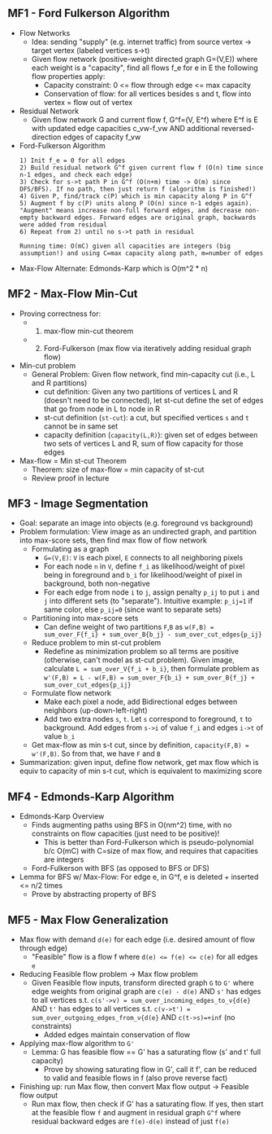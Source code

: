 
## MF1 - Ford Fulkerson Algorithm
- Flow Networks
	- Idea: sending "supply" (e.g. internet traffic) from source vertex -> target vertex (labeled vertices s->t)
	- Given flow network (positive-weight directed graph G=(V,E)) where each weight is a "capacity", find all flows f_e for e in E the following flow properties apply:
		- Capacity constraint: 0 <= flow through edge <= max capacity
		- Conservation of flow: for all vertices besides s and t, flow into vertex = flow out of vertex
- Residual Network
	- Given flow network G and current flow f, G^f=(V, E^f) where E^f is E with updated edge capacities c_vw-f_vw AND additional reversed-direction edges of capacity f_vw
- Ford-Fulkerson Algorithm
	```text
	1) Init f_e = 0 for all edges
	2) Build residual network G^f given current flow f (O(n) time since n-1 edges, and check each edge)
	3) Check for s->t path P in G^f (O(n+m) time -> O(m) since DFS/BFS). If no path, then just return f (algorithm is finished!)
	4) Given P, find/track c(P) which is min capacity along P in G^f
	5) Augment f by c(P) units along P (O(n) since n-1 edges again). "Augment" means increase non-full forward edges, and decrease non-empty backward edges. Forward edges are original graph, backwards were added from residual
	6) Repeat from 2) until no s->t path in residual
	
	Running time: O(mC) given all capacities are integers (big assumption!) and using C=max capacity along path, m=number of edges
	```
- Max-Flow Alternate: Edmonds-Karp which is O(m^2 * n)

## MF2 - Max-Flow Min-Cut
- Proving correctness for:
	- 1) max-flow min-cut theorem
	- 2) Ford-Fulkerson (max flow via iteratively adding residual graph flow)
- Min-cut problem
	- General Problem: Given flow network, find min-capacity cut (i.e., L and R partitions)
		- cut definition: Given any two partitions of vertices L and R (doesn't need to be connected), let st-cut define the set of edges that go from node in L to node in R
		- st-cut definition (`st-cut`): a cut, but specified vertices `s` and `t` cannot be in same set
		- capacity definition (`capacity(L,R)`): given set of edges between two sets of vertices L and R, sum of flow capacity for those edges
- Max-flow = Min st-cut Theorem
	- Theorem: size of max-flow = min capacity of st-cut
	- Review proof in lecture

## MF3 - Image Segmentation
- Goal: separate an image into objects (e.g. foreground vs background)
- Problem formulation: View image as an undirected graph, and partition into max-score sets, then find max flow of flow network
	- Formulating as a graph
		- `G=(V,E)`: `V` is each pixel, `E` connects to all neighboring pixels
		- For each node `n` in `V`, define `f_i` as likelihood/weight of pixel being in foreground and `b_i` for likelihood/weight of pixel in background, both non-negative
		- For each edge from node `i` to `j`, assign penalty `p_ij` to put `i` and `j` into different sets (to "separate"). Intuitive example: `p_ij=1` if same color, else `p_ij=0` (since want to separate sets)
	- Partitioning into max-score sets
		- Can define weight of two partitions `F`,`B` as `w(F,B) = sum_over_F{f_i} + sum_over_B{b_j} - sum_over_cut_edges{p_ij}`
	- Reduce problem to min st-cut problem
		- Redefine as minimization problem so all terms are positive (otherwise, can't model as st-cut problem). Given image, calculate `L = sum_over_V{f_i + b_i}`, then formulate problem as `w'(F,B) = L - w(F,B) = sum_over_F{b_i} + sum_over_B{f_j} + sum_over_cut_edges{p_ij}`
	- Formulate flow network
		- Make each pixel a node, add Bidirectional edges between neighbors (up-down-left-right)
		- Add two extra nodes `s`, `t`. Let `s` correspond to foreground, `t` to background. Add edges from `s->i` of value `f_i` and edges `i->t` of value `b_i`
	- Get max-flow as min s-t cut, since by definition, `capacity(F,B) = w'(F,B)`. So from that, we have `F` and `B`
- Summarization: given input, define flow network, get max flow which is equiv to capacity of min s-t cut, which is equivalent to maximizing score

## MF4 - Edmonds-Karp Algorithm
- Edmonds-Karp Overview
	- Finds augmenting paths using BFS in O(nm^2) time, with no constraints on flow capacities (just need to be positive)!
		- This is better than Ford-Fulkerson which is pseudo-polynomial b/c O(mC) with C=size of max flow, and requires that capacities are integers
	- Ford-Fulkerson with BFS (as opposed to BFS or DFS)
- Lemma for BFS w/ Max-Flow: For edge e, in G^f, e is deleted + inserted <= n/2 times
	- Prove by abstracting property of BFS

## MF5 - Max Flow Generalization
- Max flow with demand `d(e)` for each edge (i.e. desired amount of flow through edge)
	- "Feasible" flow is a flow f where `d(e) <= f(e) <= c(e)` for all edges `e`
- Reducing Feasible flow problem -> Max flow problem
	- Given Feasible flow inputs, transform directed graph `G` to `G'` where edge weights from original graph are `c(e) - d(e)` AND `s'` has edges to all vertices s.t. `c(s'->v) = sum_over_incoming_edges_to_v{d(e}` AND `t'` has edges to all vertices s.t. `c(v->t') = sum_over_outgoing_edges_from_v{d(e}` AND `c(t->s)=+inf` (no constraints)
		- Added edges maintain conservation of flow
- Applying max-flow algorithm to `G'`
	- Lemma: G has feasible flow == G' has a saturating flow (s' and t' full capacity)
		- Prove by showing saturating flow in G', call it f', can be reduced to valid and feasible flows in f (also prove reverse fact)
- Finishing up: run Max flow, then convert Max flow output -> Feasible flow output
	- Run max flow, then check if G' has a saturating flow. If yes, then start at the feasible flow `f` and augment in residual graph `G^f` where residual backward edges are `f(e)-d(e)` instead of just `f(e)`
